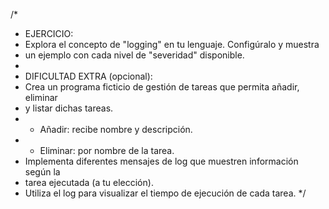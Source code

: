 /*
 * EJERCICIO:
 * Explora el concepto de "logging" en tu lenguaje. Configúralo y muestra
 * un ejemplo con cada nivel de "severidad" disponible.
 *
 * DIFICULTAD EXTRA (opcional):
 * Crea un programa ficticio de gestión de tareas que permita añadir, eliminar
 * y listar dichas tareas.
 * - Añadir: recibe nombre y descripción.
 * - Eliminar: por nombre de la tarea.
 * Implementa diferentes mensajes de log que muestren información según la 
 * tarea ejecutada (a tu elección).
 * Utiliza el log para visualizar el tiempo de ejecución de cada tarea. 
 */